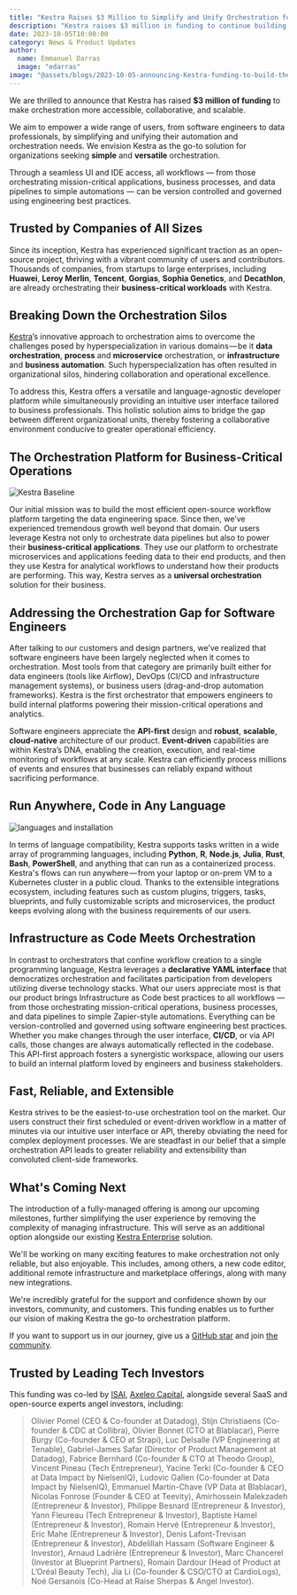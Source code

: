 ```yaml
---
title: "Kestra Raises $3 Million to Simplify and Unify Orchestration for All Engineers"
description: "Kestra raises $3 million in funding to continue building a language-agnostic, universal open-source orchestration platform, empowering software and data engineers across industries."
date: 2023-10-05T10:00:00
category: News & Product Updates
author:
  name: Emmanuel Darras
  image: "edarras"
image: "@assets/blogs/2023-10-05-announcing-Kestra-funding-to-build-the-universal-open-source-orchestrator.jpg"
---
```


We are thrilled to announce that Kestra has raised **$3 million of funding** to make orchestration more accessible, collaborative, and scalable.

We aim to empower a wide range of users, from software engineers to data professionals, by simplifying and unifying their automation and orchestration needs. We envision Kestra as the go-to solution for organizations seeking **simple** and **versatile** orchestration.

Through a seamless UI and IDE access, all workflows — from those orchestrating mission-critical applications, business processes, and data pipelines to simple automations — can be version controlled and governed using engineering best practices.

## Trusted by Companies of All Sizes

Since its inception, Kestra has experienced significant traction as an open-source project, thriving with a vibrant community of users and contributors. Thousands of companies, from startups to large enterprises, including **Huawei**, **Leroy Merlin**, **Tencent**, **Gorgias**, **Sophia Genetics**, and **Decathlon**, are already orchestrating their **business-critical workloads** with Kestra.

## Breaking Down the Orchestration Silos

[Kestra](https://github.com/kestra-io/kestra)’s innovative approach to orchestration aims to overcome the challenges posed by hyperspecialization in various domains — be it **data orchestration**, **process** and **microservice** orchestration, or **infrastructure** and **business automation**. Such hyperspecialization has often resulted in organizational silos, hindering collaboration and operational excellence.

To address this, Kestra offers a versatile and language-agnostic developer platform while simultaneously providing an intuitive user interface tailored to business professionals. This holistic solution aims to bridge the gap between different organizational units, thereby fostering a collaborative environment conducive to greater operational efficiency.

## The Orchestration Platform for Business-Critical Operations

![Kestra Baseline](@assets/blogs/2023-10-05-announcing-Kestra-funding-to-build-the-universal-open-source-orchestrator/baseline.png)

Our initial mission was to build the most efficient open-source workflow platform targeting the data engineering space. Since then, we’ve experienced tremendous growth well beyond that domain. Our users leverage Kestra not only to orchestrate data pipelines but also to power their **business-critical applications**. They use our platform to orchestrate microservices and applications feeding data to their end products, and then they use Kestra for analytical workflows to understand how their products are performing. This way, Kestra serves as a **universal orchestration** solution for their business.

## Addressing the Orchestration Gap for Software Engineers

After talking to our customers and design partners, we’ve realized that software engineers have been largely neglected when it comes to orchestration. Most tools from that category are primarily built either for data engineers (tools like Airflow), DevOps (CI/CD and infrastructure management systems), or business users (drag-and-drop automation frameworks). Kestra is the first orchestrator that empowers engineers to build internal platforms powering their mission-critical operations and analytics.

Software engineers appreciate the **API-first** design and **robust**, **scalable**, **cloud-native** architecture of our product. **Event-driven** capabilities are within Kestra’s DNA, enabling the creation, execution, and real-time monitoring of workflows at any scale. Kestra can efficiently process millions of events and ensures that businesses can reliably expand without sacrificing performance.

## Run Anywhere, Code in Any Language

![languages and installation](@assets/blogs/2023-10-05-announcing-Kestra-funding-to-build-the-universal-open-source-orchestrator/code-install.png)

In terms of language compatibility, Kestra supports tasks written in a wide array of programming languages, including **Python**, **R**, **Node.js**, **Julia**, **Rust**, **Bash**, **PowerShell**, and anything that can run as a containerized process. Kestra's flows can run anywhere — from your laptop or on-prem VM to a Kubernetes cluster in a public cloud. Thanks to the extensible integrations ecosystem, including features such as custom plugins, triggers, tasks, blueprints, and fully customizable scripts and microservices, the product keeps evolving along with the business requirements of our users.

## Infrastructure as Code Meets Orchestration

In contrast to orchestrators that confine workflow creation to a single programming language, Kestra leverages a **declarative YAML interface** that democratizes orchestration and facilitates participation from developers utilizing diverse technology stacks. What our users appreciate most is that our product brings Infrastructure as Code best practices to all workflows — from those orchestrating mission-critical operations, business processes, and data pipelines to simple Zapier-style automations. Everything can be version-controlled and governed using software engineering best practices. Whether you make changes through the user interface, **CI/CD**, or via API calls, those changes are always automatically reflected in the codebase. This API-first approach fosters a synergistic workspace, allowing our users to build an internal platform loved by engineers and business stakeholders.

## Fast, Reliable, and Extensible

Kestra strives to be the easiest-to-use orchestration tool on the market. Our users construct their first scheduled or event-driven workflow in a matter of minutes via our intuitive user interface or API, thereby obviating the need for complex deployment processes. We are steadfast in our belief that a simple orchestration API leads to greater reliability and extensibility than convoluted client-side frameworks.

## What's Coming Next

The introduction of a fully-managed offering is among our upcoming milestones, further simplifying the user experience by removing the complexity of managing infrastructure. This will serve as an additional option alongside our existing [Kestra Enterprise](https://kestra.io/enterprise) solution.

We'll be working on many exciting features to make orchestration not only reliable, but also enjoyable. This includes, among others, a new code editor, additional remote infrastructure and marketplace offerings, along with many new integrations.

We're incredibly grateful for the support and confidence shown by our investors, community, and customers. This funding enables us to further our vision of making Kestra the go-to orchestration platform.

If you want to support us in our journey, give us a [GitHub star](https://github.com/kestra-io/kestra) and join [the community](https://kestra.io/slack).

## Trusted by Leading Tech Investors

This funding was co-led by [ISAI](http://www.isai.vc/), [Axeleo Capital](https://www.axc.vc/), alongside several SaaS and open-source experts angel investors, including: <br>
>Olivier Pomel (CEO & Co-founder at Datadog),
Stijn Christiaens (Co-founder & CDC at Collibra),
Olivier Bonnet (CTO at Blablacar),
Pierre Burgy (Co-founder & CEO at Strapi),
Luc Delsalle (VP Engineering at Tenable),
Gabriel-James Safar (Director of Product Management at Datadog),
Fabrice Bernhard (Co-founder & CTO at Theodo Group),
Vincent Pineau (Tech Entrepreneur),
Yacine Terki (Co-founder & CEO at Data Impact by NielsenIQ),
Ludovic Gallen (Co-founder at Data Impact by NielsenIQ),
Emmanuel Martin-Chave (VP Data at Blablacar),
Nicolas Fonrose (Founder & CEO at Teevity),
Amirhossein Malekzadeh (Entrepreneur & Investor),
Philippe Besnard (Entrepreneur & Investor),
Yann Fleureau (Tech Entrepreneur & Investor),
Baptiste Hamel (Entrepreneur & Investor),
Romain Hervé (Entrepreneur & Investor),
Eric Mahe (Entrepreneur & Investor),
Denis Lafont-Trevisan (Entrepreneur & Investor),
Abdelillah Hassam (Software Engineer & Investor),
Arnaud Ladrière (Entrepreneur & Investor),
Marc Chancerel (Investor at Blueprint Partners),
Romain Dardour (Head of Product at L’Oréal Beauty Tech),
Jia Li (Co-founder & CSO/CTO at CardioLogs),
Noé Gersanois (Co-Head at Raise Sherpas & Angel Investor).


